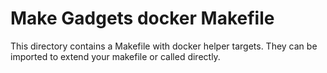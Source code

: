 # Make Gadgets docker Makefile

This directory contains a Makefile with docker helper targets.  They can be
imported to extend your makefile or called directly.

